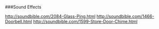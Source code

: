 ###Sound Effects

http://soundbible.com/2084-Glass-Ping.html
http://soundbible.com/1466-Doorbell.html
http://soundbible.com/1599-Store-Door-Chime.html